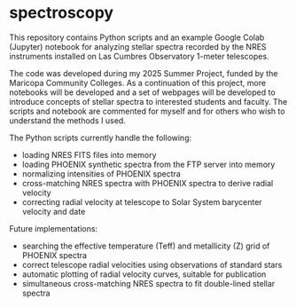 # spectroscopy

This repository contains Python scripts and an example Google Colab (Jupyter) notebook for analyzing stellar spectra recorded by the NRES instruments installed on Las Cumbres Observatory 1-meter telescopes.

The code was developed during my 2025 Summer Project, funded by the Maricopa Community Colleges. As a continuation of this project, more notebooks will be developed and a set of webpages will be developed to introduce concepts of stellar spectra to interested students and faculty. The scripts and notebook are commented for myself and for others who wish to understand the methods I used.

The Python scripts currently handle the following:
* loading NRES FITS files into memory
* loading PHOENIX synthetic spectra from the FTP server into memory
* normalizing intensities of PHOENIX spectra
* cross-matching NRES spectra with PHOENIX spectra to derive radial velocity
* correcting radial velocity at telescope to Solar System barycenter velocity and date

Future implementations:
* searching the effective temperature (Teff) and metallicity (Z) grid of PHOENIX spectra
* correct telescope radial velocities using observations of standard stars
* automatic plotting of radial velocity curves, suitable for publication
* simultaneous cross-matching NRES spectra to fit double-lined stellar spectra
